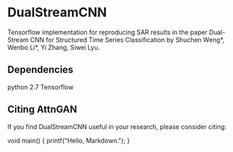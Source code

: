 # DualStreamCNN
Tensorflow implementation for reproducing SAR results in the paper Dual-Stream CNN for Structured Time Series Classification by Shuchen Weng*, Wenbo Li*, Yi Zhang, Siwei Lyu.

## Dependencies
python 2.7
Tensorflow

## Citing AttnGAN
If you find DualStreamCNN useful in your research, please consider citing:

void main()
{
printf("Hello, Markdown.");
}
